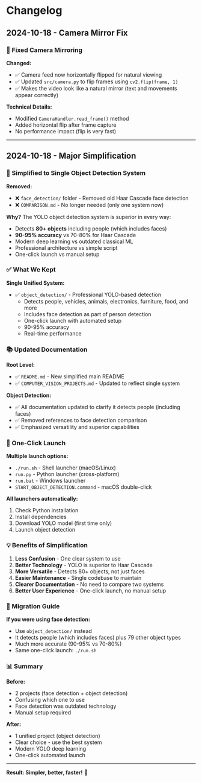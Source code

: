 # Changelog

## 2024-10-18 - Camera Mirror Fix

### 🔧 Fixed Camera Mirroring

**Changed:**
- ✅ Camera feed now horizontally flipped for natural viewing
- ✅ Updated `src/camera.py` to flip frames using `cv2.flip(frame, 1)`
- ✅ Makes the video look like a natural mirror (text and movements appear correctly)

**Technical Details:**
- Modified `CameraHandler.read_frame()` method
- Added horizontal flip after frame capture
- No performance impact (flip is very fast)

---

## 2024-10-18 - Major Simplification

### 🎉 Simplified to Single Object Detection System

**Removed:**
- ❌ `face_detection/` folder - Removed old Haar Cascade face detection
- ❌ `COMPARISON.md` - No longer needed (only one system now)

**Why?**
The YOLO object detection system is superior in every way:
- Detects **80+ objects** including people (which includes faces)
- **90-95% accuracy** vs 70-80% for Haar Cascade
- Modern deep learning vs outdated classical ML
- Professional architecture vs simple script
- One-click launch vs manual setup

### ✅ What We Kept

**Single Unified System:**
- ✅ `object_detection/` - Professional YOLO-based detection
  - Detects people, vehicles, animals, electronics, furniture, food, and more
  - Includes face detection as part of person detection
  - One-click launch with automated setup
  - 90-95% accuracy
  - Real-time performance

### 📚 Updated Documentation

**Root Level:**
- ✅ `README.md` - New simplified main README
- ✅ `COMPUTER_VISION_PROJECTS.md` - Updated to reflect single system

**Object Detection:**
- ✅ All documentation updated to clarify it detects people (including faces)
- ✅ Removed references to face detection comparison
- ✅ Emphasized versatility and superior capabilities

### 🚀 One-Click Launch

**Multiple launch options:**
- `./run.sh` - Shell launcher (macOS/Linux)
- `run.py` - Python launcher (cross-platform)
- `run.bat` - Windows launcher
- `START_OBJECT_DETECTION.command` - macOS double-click

**All launchers automatically:**
1. Check Python installation
2. Install dependencies
3. Download YOLO model (first time only)
4. Launch object detection

### 💡 Benefits of Simplification

1. **Less Confusion** - One clear system to use
2. **Better Technology** - YOLO is superior to Haar Cascade
3. **More Versatile** - Detects 80+ objects, not just faces
4. **Easier Maintenance** - Single codebase to maintain
5. **Clearer Documentation** - No need to compare two systems
6. **Better User Experience** - One-click launch, no manual setup

### 🎯 Migration Guide

**If you were using face detection:**
- Use `object_detection/` instead
- It detects people (which includes faces) plus 79 other object types
- Much more accurate (90-95% vs 70-80%)
- Same one-click launch: `./run.sh`

### 📊 Summary

**Before:**
- 2 projects (face detection + object detection)
- Confusing which one to use
- Face detection was outdated technology
- Manual setup required

**After:**
- 1 unified project (object detection)
- Clear choice - use the best system
- Modern YOLO deep learning
- One-click automated launch

---

**Result: Simpler, better, faster!** 🚀

